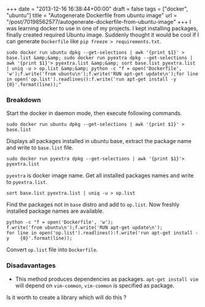 +++
date = "2013-12-16 16:38:44+00:00"
draft = false
tags = ["docker", "ubuntu"]
title = "Autogenerate Dockerfile from ubuntu image"
url = "/post/70198562577/autogenerate-dockerfile-from-ubuntu-image"
+++
I was learning docker to use in one of my projects. I kept installing packages, finally created required Ubuntu image. Suddenly thought it would be cool if I can generate `` Dockerfile `` like `` pip freeze > requirements.txt ``.

    sudo docker run ubuntu dpkg --get-selections | awk '{print $1}' >  base.list &amp;&amp; sudo docker run pyextra dpkg --get-selections | awk '{print $1}'> pyextra.list &amp;&amp; sort base.list pyextra.list | uniq -u > op.list &amp;&amp; python -c "f = open('Dockerfile', 'w');f.write('from ubuntu\n');f.write('RUN apt-get update\n');for line in open('op.list').readlines():f.write('run apt-get install -y {0}'.format(line));"

### Breakdown

Start the docker in daemon mode, then execute following commands.

`` sudo docker run ubuntu dpkg --get-selections | awk '{print $1}' >  base.list ``

Displays all packages installed in ubuntu base, extract the package name and write to `` base.list `` file.

`` sudo docker run pyextra dpkg --get-selections | awk '{print $1}'> pyextra.list ``

`` pyextra `` is docker image name. Get all installed packages names and write to `` pyextra.list ``.

`` sort base.list pyextra.list | uniq -u > op.list ``

Find the packages not in `` base `` distro and add to `` op.list ``. Now freshly installed package names are available.

    python -c "f = open('Dockerfile', 'w');
    f.write('from ubuntu\n');f.write('RUN apt-get update\n');
    for line in open('op.list').readlines():f.write('run apt-get install -y    {0}'.format(line));

Convert `` op.list `` file into `` Dockerfile ``.

### Disadavantages

*   This method produces dependencies as packages. `` apt-get install vim `` will depend on `` vim-common ``, `` vim-common `` is specified as package.

Is it worth to create a library which will do this ?
